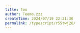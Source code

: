 ```yaml
---
title: foo
author: Teemo.zzz
createTime: 2024/07/19 22:21:30
permalink: /typescript/r55twj28/
---
```

